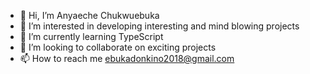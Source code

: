 - 👋 Hi, I’m Anyaeche Chukwuebuka
- 👀 I’m interested in developing interesting and mind blowing projects
- 🌱 I’m currently learning TypeScript
- 💞️ I’m looking to collaborate on exciting  projects
- 📫 How to reach me ebukadonkino2018@gmail.com

<!---
ebuka1998/ebuka1998 is a ✨ special ✨ repository because its `README.md` (this file) appears on your GitHub profile.
You can click the Preview link to take a look at your changes.
--->
